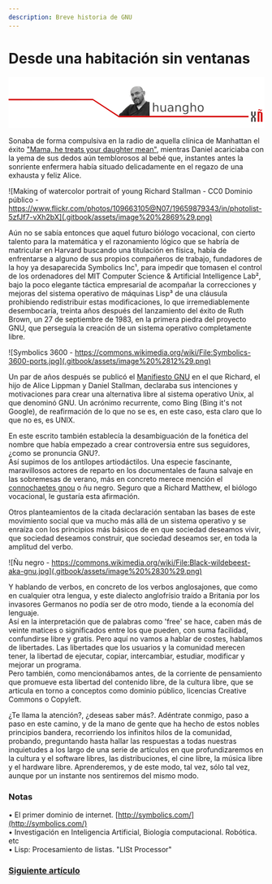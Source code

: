 ```yaml
---
description: Breve historia de GNU
---
```


# Desde una habitación sin ventanas

![](.gitbook/assets/cabeceira-huangho.png)

Sonaba de forma compulsiva en la radio de aquella clínica de Manhattan el éxito ["Mama, he treats your daughter mean"](https://www.youtube.com/watch?v=HnmbJruEkKw), mientras Daniel acariciaba con la yema de sus dedos aún temblorosos al bebé que, instantes antes la sonriente enfermera había situado delicadamente en el regazo de una exhausta y feliz Alice.

![Making of watercolor portrait of young Richard Stallman - CC0 Dominio p&#xFA;blico - https://www.flickr.com/photos/109663105@N07/19659879343/in/photolist-5zfJf7-vXh2bX](.gitbook/assets/image%20%2869%29.png)

Aún no se sabía entonces que aquel futuro biólogo vocacional, con cierto talento para la matemática y el razonamiento lógico que se habría de matricular en Harvard buscando una titulación en física, había de enfrentarse a alguno de sus propios compañeros de trabajo, fundadores de la hoy ya desaparecida Symbolics Inc¹, para impedir que tomasen el control de los ordenadores del MIT Computer Science & Artificial Intelligence Lab², bajo la poco elegante táctica empresarial de acompañar la correcciones y mejoras del sistema operativo de máquinas Lisp³ de una cláusula prohibiendo redistribuir estas modificaciones, lo que irremediablemente desembocaría, treinta años después del lanzamiento del éxito de Ruth Brown, un 27 de septiembre de 1983, en la primera piedra del proyecto GNU, que perseguía la creación de un sistema operativo completamente libre.

![Symbolics 3600 - https://commons.wikimedia.org/wiki/File:Symbolics-3600-ports.jpg](.gitbook/assets/image%20%2812%29.png)

Un par de años después se publicó el [Manifiesto GNU](https://www.gnu.org/gnu/manifesto.es.html) en el que Richard, el hijo de Alice Lippman y Daniel Stallman, declaraba sus intenciones y motivaciones para crear una alternativa libre al sistema operativo Unix, al que denominó GNU. Un acrónimo recurrente, como Bing \(Bing it's not Google\), de reafirmación de lo que no se es, en este caso, esta claro que lo que no es, es UNIX.

En este escrito también establecía la desambiguación de la fonética del nombre que había empezado a crear controversia entre sus seguidores, ¿como se pronuncia GNU?.  
Así supimos de los antílopes artiodáctilos. Una especie fascinante, maravillosos actores de reparto en los documentales de fauna salvaje en las sobremesas de verano, más en concreto merece mención el [connochaetes gnou](https://es.wikipedia.org/wiki/Connochaetes_gnou) o ñu negro. Seguro que a Richard Matthew, el biólogo vocacional, le gustaría esta afirmación. 

Otros planteamientos de la citada declaración sentaban las bases de este movimiento social que va mucho más allá de un sistema operativo y se enraíza con los principios más básicos de en que sociedad deseamos vivir, que sociedad deseamos construir, que sociedad deseamos ser, en toda la amplitud del verbo.

![&#xD1;u negro - https://commons.wikimedia.org/wiki/File:Black-wildebeest-aka-gnu.jpg](.gitbook/assets/image%20%2830%29.png)

Y hablando de verbos, en concreto de los verbos anglosajones, que como en cualquier otra lengua, y este dialecto anglofrísio traído a Britania por los invasores Germanos no podía ser de otro modo, tiende a la economía del lenguaje.  
Así en la interpretación que de palabras como 'free' se hace, caben más de veinte matices o significados entre los que pueden, con suma facilidad, confundirse libre y gratis. Pero aquí no vamos a hablar de costes, hablamos de libertades. Las libertades que los usuarios y la comunidad merecen tener, la libertad de ejecutar, copiar, intercambiar, estudiar, modificar y mejorar un programa.  
Pero también, como mencionábamos antes, de la corriente de pensamiento que promueve esta libertad del contenido libre, de la cultura libre, que se articula en torno a conceptos como dominio público, licencias Creative Commons o Copyleft. 

¿Te llama la atención?, ¿deseas saber más?. Adéntrate conmigo, paso a paso en este camino, y de la mano de gente que ha hecho de estos nobles principios bandera, recorriendo los infinitos hilos de la comunidad, probando, preguntando hasta hallar las respuestas a todas nuestras inquietudes a los largo de una serie de artículos en que profundizaremos en la cultura y el software libres, las distribuciones, el cine libre, la música libre y el hardware libre. Aprenderemos, y de este modo, tal vez, sólo tal vez, aunque por un instante nos sentiremos del mismo modo.

### Notas

• El primer dominio de internet. [http://symbolics.com/](http://symbolics.com/)  
• Investigación en Inteligencia Artificial, Biología computacional. Robótica. etc  
• Lisp: Procesamiento de listas. "LISt Processor"

### [Siguiente artículo](empresas-explotadoras-que-less-than-less-than-no-salen-del-armario-greater-than-greater-than.md)

